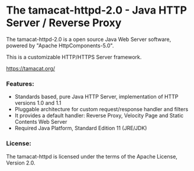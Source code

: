 # The tamacat-httpd-2.0 - Java HTTP Server / Reverse Proxy
The tamacat-httpd-2.0 is a open source Java Web Server software, powered by "Apache HttpComponents-5.0".

This is a customizable HTTP/HTTPS Server framework.

<a href="https://tamacat.org/">https://tamacat.org/</a>

### Features:
- Standards based, pure Java HTTP Server, implementation of HTTP versions 1.0 and 1.1
- Pluggable architecture for custom request/response handler and filters
- It provides a default handler: Reverse Proxy, Velocity Page and Static Contents Web Server
- Required Java Platform, Standard Edition 11 (JRE/JDK)

### License:
The tamacat-httpd is licensed under the terms of the Apache License, Version 2.0.
